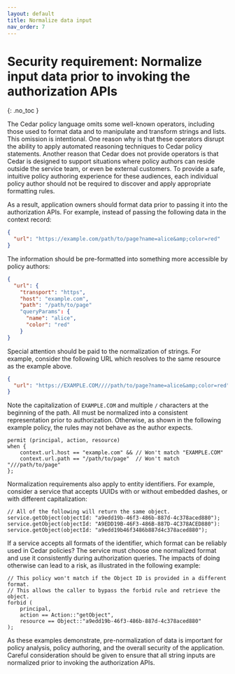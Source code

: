```yaml
---
layout: default
title: Normalize data input
nav_order: 7
---
```


# Security requirement: Normalize input data prior to invoking the authorization APIs
{: .no_toc }

The Cedar policy language omits some well-known operators, including those used to format data and to manipulate and transform strings and lists. This omission is intentional. One reason why is that these operators disrupt the ability to apply automated reasoning techniques to Cedar policy statements. Another reason that Cedar does not provide operators is that Cedar is designed to support situations where policy authors can reside outside the service team, or even be external customers. To provide a safe, intuitive policy authoring experience for these audiences, each individual policy author should not be required to discover and apply appropriate formatting rules.

As a result, application owners should format data prior to passing it into the authorization APIs. For example, instead of passing the following data in the context record:

```json
{
  "url": "https://example.com/path/to/page?name=alice&amp;color=red"
}
```

The information should be pre-formatted into something more accessible by policy authors:

```json
{
  "url": {
    "transport": "https",
    "host": "example.com",
    "path": "/path/to/page"
    "queryParams": {
      "name": "alice",
      "color": "red"
    }
}
```

Special attention should be paid to the normalization of strings. For example, consider the following URL which resolves to the same resource as the example above.

```json
{
  "url": "https://EXAMPLE.COM////path/to/page?name=alice&amp;color=red"
}
```

Note the capitalization of `EXAMPLE.COM` and multiple `/` characters at the beginning of the path. All must be normalized into a consistent representation prior to authorization. Otherwise, as shown in the following example policy, the rules may not behave as the author expects.

```cedar
permit (principal, action, resource)
when {
    context.url.host == "example.com" && // Won't match "EXAMPLE.COM"
    context.url.path == "/path/to/page"  // Won't match "///path/to/page"
};
```

Normalization requirements also apply to entity identifiers. For example, consider a service that accepts UUIDs with or without embedded dashes, or with different capitalization:

```
// All of the following will return the same object.
service.getObject(objectId: "a9edd19b-46f3-486b-887d-4c378aced880");
service.getObject(objectId: "A9EDD19B-46F3-486B-887D-4C378ACED880"):
service.getObject(objectId: "a9edd19b46f3486b887d4c378aced880");
```

If a service accepts all formats of the identifier, which format can be reliably used in Cedar policies? The service must choose one normalized format and use it consistently during authorization queries. The impacts of doing otherwise can lead to a risk, as illustrated in the following example:

```cedar
// This policy won't match if the Object ID is provided in a different format.
// This allows the caller to bypass the forbid rule and retrieve the object.
forbid (
    principal,
    action == Action::"getObject",
    resource == Object::"a9edd19b-46f3-486b-887d-4c378aced880"
);
```

As these examples demonstrate, pre-normalization of data is important for policy analysis, policy authoring, and the overall security of the application. Careful consideration should be given to ensure that all string inputs are normalized prior to invoking the authorization APIs.
